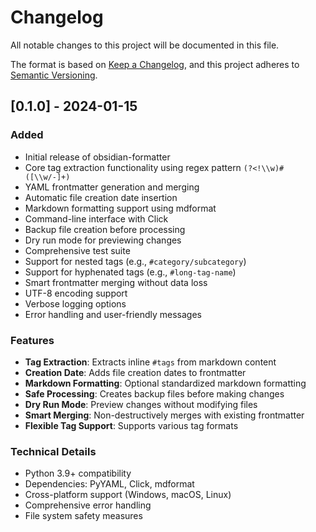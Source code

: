 # Changelog

All notable changes to this project will be documented in this file.

The format is based on [Keep a Changelog](https://keepachangelog.com/en/1.0.0/),
and this project adheres to [Semantic Versioning](https://semver.org/spec/v2.0.0.html).

## [0.1.0] - 2024-01-15

### Added
- Initial release of obsidian-formatter
- Core tag extraction functionality using regex pattern `(?<!\\w)#([\\w/-]+)`
- YAML frontmatter generation and merging
- Automatic file creation date insertion
- Markdown formatting support using mdformat
- Command-line interface with Click
- Backup file creation before processing
- Dry run mode for previewing changes
- Comprehensive test suite
- Support for nested tags (e.g., `#category/subcategory`)
- Support for hyphenated tags (e.g., `#long-tag-name`)
- Smart frontmatter merging without data loss
- UTF-8 encoding support
- Verbose logging options
- Error handling and user-friendly messages

### Features
- **Tag Extraction**: Extracts inline `#tags` from markdown content
- **Creation Date**: Adds file creation dates to frontmatter
- **Markdown Formatting**: Optional standardized markdown formatting
- **Safe Processing**: Creates backup files before making changes
- **Dry Run Mode**: Preview changes without modifying files
- **Smart Merging**: Non-destructively merges with existing frontmatter
- **Flexible Tag Support**: Supports various tag formats

### Technical Details
- Python 3.9+ compatibility
- Dependencies: PyYAML, Click, mdformat
- Cross-platform support (Windows, macOS, Linux)
- Comprehensive error handling
- File system safety measures
